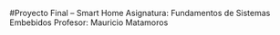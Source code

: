 #Proyecto Final – Smart Home
Asignatura: Fundamentos de Sistemas Embebidos
Profesor: Mauricio Matamoros 

